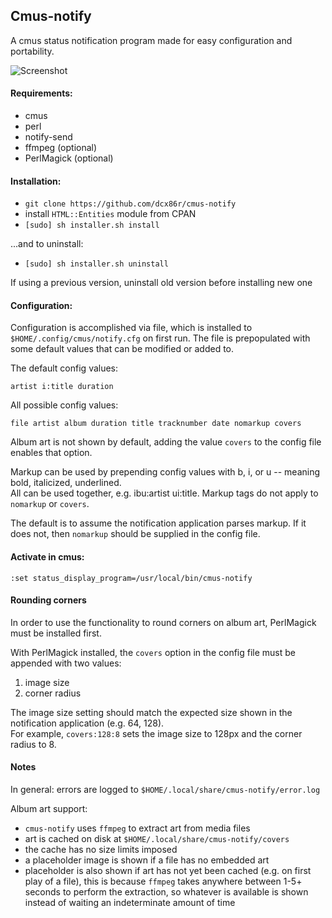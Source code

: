 ## Cmus-notify

A cmus status notification program made for easy configuration and portability.

![Screenshot](https://raw.githubusercontent.com/dcx86r/cmus-notify/master/ntfyscrt.jpg)

#### Requirements:

* cmus
* perl
* notify-send
* ffmpeg (optional)
* PerlMagick (optional)

#### Installation:

* `git clone https://github.com/dcx86r/cmus-notify`  
* install `HTML::Entities` module from CPAN
* `[sudo] sh installer.sh install`

...and to uninstall:  
* `[sudo] sh installer.sh uninstall`

If using a previous version, uninstall old version before installing new one

#### Configuration:

Configuration is accomplished via file, which is installed to `$HOME/.config/cmus/notify.cfg`
on first run. The file is prepopulated with some default values that can be modified or
added to.

The default config values:

`artist i:title duration`

All possible config values:

`file artist album duration title tracknumber date nomarkup covers`

Album art is not shown by default, adding the value `covers` to the config file enables that option.

Markup can be used by prepending config values with b, i, or u -- meaning bold, italicized, underlined.  
All can be used together, e.g. ibu:artist ui:title. Markup tags do not apply to `nomarkup` or `covers`.

The default is to assume the notification application parses markup. If it does not, then `nomarkup` should be supplied in the config file.

#### Activate in cmus:

`:set status_display_program=/usr/local/bin/cmus-notify`

#### Rounding corners

In order to use the functionality to round corners on album art, PerlMagick must be installed first.  

With PerlMagick installed, the `covers` option in the config file must be appended with two values:

1. image size
2. corner radius

The image size setting should match the expected size shown in the notification application (e.g. 64, 128).  
For example, `covers:128:8` sets the image size to 128px and the corner radius to 8.

#### Notes

In general: errors are logged to `$HOME/.local/share/cmus-notify/error.log`

Album art support:  
* `cmus-notify` uses `ffmpeg` to extract art from media files
* art is cached on disk at `$HOME/.local/share/cmus-notify/covers`
* the cache has no size limits imposed
* a placeholder image is shown if a file has no embedded art
* placeholder is also shown if art has not yet been cached (e.g. on first play 
of a file), this is because `ffmpeg` takes anywhere between 1-5+ seconds to
perform the extraction, so whatever is available is shown instead of waiting
an indeterminate amount of time
